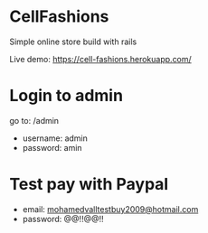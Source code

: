 # CellFashions

Simple online store build with rails

Live demo: https://cell-fashions.herokuapp.com/

# Login to admin
go to: /admin
- username: admin
- password: amin

# Test pay with Paypal

- email: mohamedvalltestbuy2009@hotmail.com
- password: @@!!@@!!